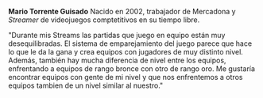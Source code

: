 **Mario Torrente Guisado** Nacido en 2002, trabajador de Mercadona y _Streamer_ de videojuegos comptetitivos en su tiempo libre. 

"Durante mis Streams las partidas que juego en equipo están muy desequilibradas. 
El sistema de emparejamiento del juego parece que hace lo que le da la gana y crea equipos con jugadores de muy distinto nivel. 
Además, también hay mucha diferencia de nivel entre los equipos, enfrentando a equipos de rango bronce con otro de rango oro.
Me gustaría encontrar equipos con gente de mi nivel y que nos enfrentemos a otros equipos tambien de un nivel similar al nuestro."

